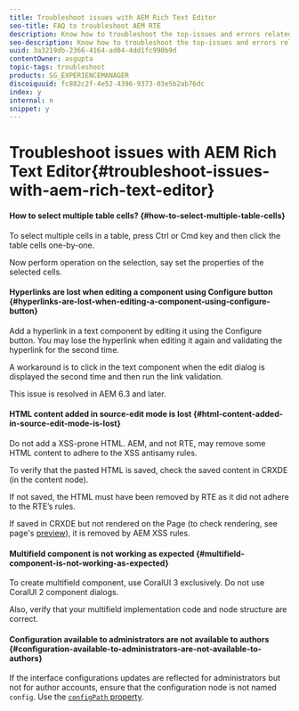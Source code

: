 ```yaml
---
title: Troubleshoot issues with AEM Rich Text Editor
seo-title: FAQ to troubleshoot AEM RTE
description: Know how to troubleshoot the top-issues and errors related to AEM Rich Text Editor. 
seo-description: Know how to troubleshoot the top-issues and errors related to AEM Rich Text Editor. 
uuid: 3a3219db-2366-4164-ad04-4dd1fc990b9d
contentOwner: asgupta
topic-tags: troubleshoot
products: SG_EXPERIENCEMANAGER
discoiquuid: fc882c2f-4e52-4396-9373-03e5b2ab76dc
index: y
internal: n
snippet: y
---
```


# Troubleshoot issues with AEM Rich Text Editor{#troubleshoot-issues-with-aem-rich-text-editor}

#### How to select multiple table cells? {#how-to-select-multiple-table-cells}

To select multiple cells in a table, press Ctrl or Cmd key and then click the table cells one-by-one.

Now perform operation on the selection, say set the properties of the selected cells.

#### Hyperlinks are lost when editing a component using Configure button {#hyperlinks-are-lost-when-editing-a-component-using-configure-button}

Add a hyperlink in a text component by editing it using the Configure button. You may lose the hyperlink when editing it again and validating the hyperlink for the second time.

A workaround is to click in the text component when the edit dialog is displayed the second time and then run the link validation.

This issue is resolved in AEM 6.3 and later.

#### HTML content added in source-edit mode is lost {#html-content-added-in-source-edit-mode-is-lost}

Do not add a XSS-prone HTML. AEM, and not RTE, may remove some HTML content to adhere to the XSS antisamy rules.

To verify that the pasted HTML is saved, check the saved content in CRXDE (in the content node).

If not saved, the HTML must have been removed by RTE as it did not adhere to the RTE’s rules.

If saved in CRXDE but not rendered on the Page (to check rendering, see page's [preview](../../../sites/authoring/using/editing-content.md#preview-mode)), it is removed by AEM XSS rules.

#### Multifield component is not working as expected {#multifield-component-is-not-working-as-expected}

To create multifield component, use CoralUI 3 exclusively. Do not use CoralUI 2 component dialogs.

Also, verify that your multifield implementation code and node structure are correct.

#### Configuration available to administrators are not available to authors {#configuration-available-to-administrators-are-not-available-to-authors}

If the interface configurations updates are reflected for administrators but not for author accounts, ensure that the configuration node is not named `config`. Use the [ `configPath` property](/sites/developing/using/components-basics.md#cq-inplaceediting).
